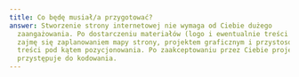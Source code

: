 ```yaml
---
title: Co będę musiał/a przygotować?
answer: Stworzenie strony internetowej nie wymaga od Ciebie dużego
  zaangażowania. Po dostarczeniu materiałów (logo i ewentualnie treści i grafik)
  zajmę się zaplanowaniem mapy strony, projektem graficznym i przystosowaniem
  treści pod kątem pozycjonowania. Po zaakceptowaniu przez Ciebie projektu
  przystępuje do kodowania.
---
```

